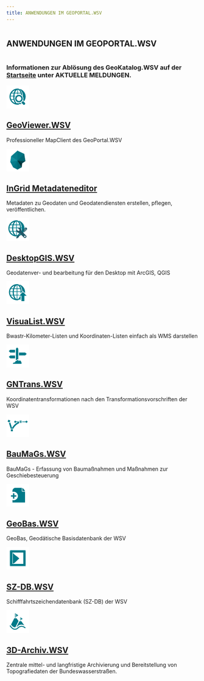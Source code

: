 ```yaml
---
title: ANWENDUNGEN IM GEOPORTAL.WSV
---
```

<div class="teaser-data-projects" id="application_teaser">
    <div class="row">
        <div class="columns text-center">
            <h2>ANWENDUNGEN IM GEOPORTAL.WSV</h2>
        </div>
    </div>
    <div class="row">
        <div class="columns text-center">
            <h3>Informationen zur Ablösung des GeoKatalog.WSV auf der <a href="/startseite" title="Startseite">Startseite</a> unter AKTUELLE MELDUNGEN.</h3>
        </div>
    </div>
    <div class="row">
        <div class="xsmall-24 small-24 medium-12 large-12 xlarge-12 columns">
            <div class="teaser-data search">
                <div>
                    <a target="_blank" class="external-link" href="/kartendienste" title="GeoViewer.WSV">
                        <img class="teaser-data-img" alt="" src="user/themes/wsv/assets/cms/apps/images/geoviewer.png">
                        <h2 class="header">
                            GeoViewer.WSV
                        </h2>
                    </a>
                    <a target="_blank" class="teaser-data-info" href="https://it-navigator.wsv.res.bund.de/display/geoportalwsvhilfe/GeoViewer.WSV" title="Zugehöriges Hilfethema">
                        <span class="ic-ic-info"></span>
                    </a>
                    <p>Professioneller MapClient des GeoPortal.WSV</p>
                    <a target="_blank" class="external-link" href="/kartendienste" title="GeoViewer.WSV">
                        <span class="ic-ic-arrow arrow"></span>
                    </a>
                </div>
            </div>
        </div>
        <div class="xsmall-24 small-24 medium-12 large-12 xlarge-12 columns">
            <div class="teaser-data search">
                <div>
                    <a target="_blank" class="external-link" href="/editor/" title="InGrid Metadateneditor">
                        <img class="teaser-data-img" alt="" src="user/themes/wsv/assets/cms/apps/images/ige.png">
                        <h2 class="header">
                            InGrid Metadateneditor
                        </h2>
                    </a>
                    <a target="_blank" class="teaser-data-info" href="https://metaver-bedienungsanleitung.readthedocs.io/" title="Zugehöriges Hilfethema">
                        <span class="ic-ic-info"></span>
                    </a>
                    <p>Metadaten zu Geodaten und Geodatendiensten erstellen, pflegen, veröffentlichen.</p>
                    <a target="_blank" class="external-link" href="/editor/" title="InGrid Metadateneditor">
                        <span class="ic-ic-arrow arrow"></span>
                    </a>
                </div>
            </div>
        </div>
        <div class="xsmall-24 small-24 medium-12 large-12 xlarge-12 columns">
            <div class="teaser-data search">
                <div>
                    <a target="_blank" class="external-link" href="https://it-navigator.wsv.res.bund.de/display/geoportalwsvhilfe/Desktop-GIS" title="DesktopGIS.WSV">
                        <img class="teaser-data-img" alt="" src="user/themes/wsv/assets/cms/apps/images/desktopgis.png">
                        <h2 class="header">
                            DesktopGIS.WSV
                        </h2>
                    </a>
                    <a target="_blank" class="teaser-data-info" href="https://it-navigator.wsv.res.bund.de/display/geoportalwsvhilfe/Desktop-GIS" title="Zugehöriges Hilfethema">
                        <span class="ic-ic-info"></span>
                    </a>
                    <p>Geodatenver- und bearbeitung für den Desktop mit ArcGIS, QGIS</p>
                    <a target="_blank" class="external-link" href="https://it-navigator.wsv.res.bund.de/display/geoportalwsvhilfe/Desktop-GIS" title="DesktopGIS.WSV">
                        <span class="ic-ic-arrow arrow"></span>
                    </a>
                </div>
            </div>
        </div>
        <div class="xsmall-24 small-24 medium-12 large-12 xlarge-12 columns">
            <div class="teaser-data search">
                <div>
                    <a target="_blank" class="external-link" href="https://via-test.itz.res.bund.de/wsv/visualist2/app" title="VisuaList.WSV">
                        <img class="teaser-data-img" alt="" src="user/themes/wsv/assets/cms/apps/images/visualist.png">
                        <h2 class="header">
                            VisuaList.WSV
                        </h2>
                    </a>
                    <a target="_blank" class="teaser-data-info" href="https://it-navigator.wsv.res.bund.de/display/geoportalwsvhilfe/Visualist.WSV" title="Zugehöriges Hilfethema">
                        <span class="ic-ic-info"></span>
                    </a>
                    <p>Bwastr-Kilometer-Listen und Koordinaten-Listen einfach als WMS darstellen</p>
                    <a target="_blank" class="external-link" href="https://via-test.itz.res.bund.de/wsv/visualist2/app" title="VisuaList.WSV">
                        <span class="ic-ic-arrow arrow"></span>
                    </a>
                </div>
            </div>
        </div>
        <div class="xsmall-24 small-24 medium-12 large-12 xlarge-12 columns">
            <div class="teaser-data search">
                <div>
                    <a target="_blank" class="external-link" href="https://gntrans.itz.res.bund.de/" title="GNTrans.WSV">
                        <img class="teaser-data-img" alt="" src="user/themes/wsv/assets/cms/apps/images/gntrans.png">
                        <h2 class="header">
                            GNTrans.WSV
                        </h2>
                    </a>
                    <a target="_blank" class="teaser-data-info" href="https://gntrans.itz.res.bund.de/trafo/help/Content/Anmeldung.htm" title="Zugehöriges Hilfethema">
                        <span class="ic-ic-info"></span>
                    </a>
                    <p>Koordinatentransformationen nach den Transformationsvorschriften der WSV</p>
                    <a target="_blank" class="external-link" href="https://gntrans.itz.res.bund.de/" title="GNTrans.WSV">
                        <span class="ic-ic-arrow arrow"></span>
                    </a>
                </div>
            </div>
        </div>
        <div class="xsmall-24 small-24 medium-12 large-12 xlarge-12 columns">
            <div class="teaser-data search">
                <div>
                    <a target="_blank" class="external-link" href="http://baumags.wsv.res.bund.de/" title="BauMaGs.WSV">
                        <img class="teaser-data-img" alt="" src="user/themes/wsv/assets/cms/apps/images/baumags.png">
                        <h2 class="header">
                            BauMaGs.WSV
                        </h2>
                    </a>
                    <a target="_blank" class="teaser-data-info" href="https://it-navigator.wsv.res.bund.de/pages/viewpage.action?pageId=3550189" title="Zugehöriges Hilfethema">
                        <span class="ic-ic-info"></span>
                    </a>
                    <p>BauMaGs - Erfassung von Baumaßnahmen und Maßnahmen zur Geschiebesteuerung</p>
                    <a target="_blank" class="external-link" href="http://baumags.wsv.res.bund.de/" title="BauMaGs.WSV">
                        <span class="ic-ic-arrow arrow"></span>
                    </a>
                </div>
            </div>
        </div>
        <div class="xsmall-24 small-24 medium-12 large-12 xlarge-12 columns">
            <div class="teaser-data search">
                <div>
                    <a target="_blank" class="external-link" href="https://geobas.itz.res.bund.de/" title="GeoBas.WSV">
                        <img class="teaser-data-img" alt="" src="user/themes/wsv/assets/cms/apps/images/geobas.png">
                        <h2 class="header">
                            GeoBas.WSV
                        </h2>
                    </a>
                    <a target="_blank" class="teaser-data-info" href="https://intranet.res.bund.de/Shared/Fachinformationen/WS/Navigation_Inhalt/02_Projekte_Verfahren/IT_Verfahren_Vermessung/02_GeoBas/03_geobas_node.html" title="Zugehöriges Hilfethema">
                        <span class="ic-ic-info"></span>
                    </a>
                    <p>GeoBas, Geodätische Basisdatenbank der WSV</p>
                    <a target="_blank" class="external-link" href="https://geobas.itz.res.bund.de/" title="GeoBas.WSV">
                        <span class="ic-ic-arrow arrow"></span>
                    </a>
                </div>
            </div>
        </div>
        <div class="xsmall-24 small-24 medium-12 large-12 xlarge-12 columns">
            <div class="teaser-data search">
                <div>
                    <a target="_blank" class="external-link" href="https://szdb.wsv.res.bund.de/" title="SZ-DB.WSV">
                        <img class="teaser-data-img" alt="" src="user/themes/wsv/assets/cms/apps/images/szdb.png">
                        <h2 class="header">
                            SZ-DB.WSV
                        </h2>
                    </a>
                    <a target="_blank" class="teaser-data-info" href="https://it-navigator.wsv.res.bund.de/display/SZDB" title="Zugehöriges Hilfethema">
                        <span class="ic-ic-info"></span>
                    </a>
                    <p>Schifffahrtszeichendatenbank (SZ-DB) der WSV</p>
                    <a target="_blank" class="external-link" href="https://szdb.wsv.res.bund.de/" title="SZ-DB.WSV">
                        <span class="ic-ic-arrow arrow"></span>
                    </a>
                </div>
            </div>
        </div>
        <div class="xsmall-24 small-24 medium-12 large-12 xlarge-12 columns">
            <div class="teaser-data search">
                <div>
                    <a target="_blank" class="external-link" href="https://via.res.bund.de/wsv/3darchiv/app" title="3D-Archiv.WSV">
                        <img class="teaser-data-img" alt="" src="user/themes/wsv/assets/cms/apps/images/3darchiv.png">
                        <h2 class="header">
                            3D-Archiv.WSV
                        </h2>
                    </a>
                    <a target="_blank" class="teaser-data-info" href="https://intranet.res.bund.de/Shared/Fachinformationen/WS/Navigation_Inhalt/02_Projekte_Verfahren/3D_Datenarchiv/3D_Datenarchiv.html" title="Zugehöriges Hilfethema">
                        <span class="ic-ic-info"></span>
                    </a>
                    <p>Zentrale mittel- und langfristige Archivierung und Bereitstellung von Topografiedaten der Bundeswasserstraßen.</p>
                    <a target="_blank" class="external-link" href="https://via.res.bund.de/wsv/3darchiv/app" title="3D-Archiv.WSV">
                        <span class="ic-ic-arrow arrow"></span>
                    </a>
                </div>
            </div>
        </div>
    </div>
</div>